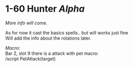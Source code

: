 # 1-60 Hunter _Alpha_

_More info will come._

As for now it cast the basics spells.. but will works just fine  
Will add the info about the rotations later.

*Macro:*  
Bar 2, slot 9 there is a attack with pet macro:  
/script PetAttack(target)